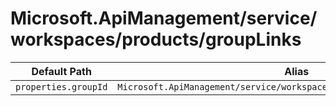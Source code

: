 # Microsoft.ApiManagement/service/workspaces/products/groupLinks

| Default Path | Alias |
|---|---|
| `properties.groupId` | `Microsoft.ApiManagement/service/workspaces/products/groupLinks/groupId` |

